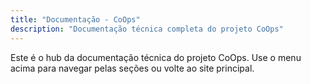 ```yaml
---
title: "Documentação - CoOps"
description: "Documentação técnica completa do projeto CoOps"
---
```


Este é o hub da documentação técnica do projeto CoOps. Use o menu acima para navegar pelas seções ou volte ao site principal.